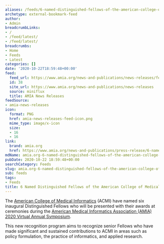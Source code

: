 ```yaml
---
aliases: /feeds/6-named-distinguished-fellows-of-the-american-college-of-medical-informatics
archetype: external-bookmark-feed
author:
- Admin
breadcrumbLinks:
- /
- /feed/latest/
- /feed/latest/
breadcrumbs:
- Home
- Feeds
- Latest
categories: []
date: '2020-10-22T18:59:48+00:00'
feed:
  feed_url: https://www.amia.org/news-and-publications/news-releases/feed
  id: 38
  site_url: https://www.amia.org/news-and-publications/news-releases
  source: miniflux
  title: AMIA News Releases
feedSource:
- amia-news-releases
icon:
  format: PNG
  href: amia-news-releases-feed-icon.png
  mime_type: image/x-icon
  size:
  - 16
  - 16
link:
  brand: amia.org
  href: https://www.amia.org/news-and-publications/press-release/6-named-distinguished-fellows-american-college-medical-informatics
mdName: amia.org-6-named-distinguished-fellows-of-the-american-college-of-medical-informatics
pubDate: 2020-10-22 18:59:48+00:00
searchCategory: Feeds
slug: amia.org-6-named-distinguished-fellows-of-the-american-college-of-medical-informatics
sub: feeds
tags:
- Feeds
title: 6 Named Distinguished Fellows of the American College of Medical Informatics
---
```


<p>The <a href="https://www.amia.org/programs/acmi-fellowship/acmi-fellows" rel="noopener noreferrer" target="_blank" referrerpolicy="no-referrer">American College of Medical Informatics</a> (ACMI) have named six inaugural Distinguished Fellows who will be presented with their awards at ceremonies during the <a href="https://www.amia.org/amia2020" rel="noopener noreferrer" target="_blank" referrerpolicy="no-referrer">American Medical Informatics Association (AMIA) 2020 Virtual Annual Symposium</a>.</p>
<p>This new recognition program aims to recognize senior Fellows who have made significant and sustained contributions to ACMI in areas such as policy formulation, the practice of informatics, and applied research.</p>